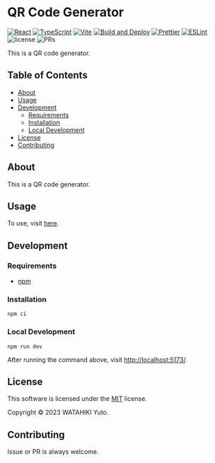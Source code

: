 # QR Code Generator

[![React](https://img.shields.io/badge/React-555.svg?logo=react)](https://github.com/facebook/react)
[![TypeScript](https://img.shields.io/badge/TypeScript-007ACC.svg?logo=typescript&logoColor=white)](https://github.com/microsoft/TypeScript)
[![Vite](https://img.shields.io/badge/Vite-1e1e20.svg?logo=vite)](https://github.com/vitejs/vite)
[![Build and Deploy](https://github.com/chvmvd/qrcode/actions/workflows/deploy.yml/badge.svg)](https://github.com/chvmvd/qrcode/actions/workflows/deploy.yml)
[![Prettier](https://github.com/chvmvd/qrcode/actions/workflows/prettier.yml/badge.svg)](https://github.com/chvmvd/qrcode/actions/workflows/prettier.yml)
[![ESLint](https://github.com/chvmvd/qrcode/actions/workflows/eslint.yml/badge.svg)](https://github.com/chvmvd/qrcode/actions/workflows/eslint.yml)
![license](https://img.shields.io/badge/license-MIT-informational.svg)
![PRs](https://img.shields.io/badge/PRs-welcome-brightgreen.svg)

This is a QR code generator.

## Table of Contents

- [About](#about)
- [Usage](#usage)
- [Development](#development)
  - [Requirements](#requirements)
  - [Installation](#installation)
  - [Local Development](#local-development)
- [License](#license)
- [Contributing](#contributing)

## About

This is a QR code generator.

## Usage

To use, visit [here](https://chvmvd.github.io/qrcode/).

## Development

### Requirements

- [npm](https://github.com/npm/cli)

### Installation

```shell
npm ci
```

### Local Development

```shell
npm run dev
```

After running the command above, visit [http://localhost:5173/](http://localhost:5173/).

## License

This software is licensed under the [MIT](https://opensource.org/licenses/MIT) license.

Copyright © 2023 WATAHIKI Yuto.

## Contributing

Issue or PR is always welcome.
